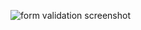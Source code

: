 
![form validation screenshot](https://user-images.githubusercontent.com/119101725/226547200-cc0aaf85-b54d-432e-b6c9-8e744ba8f649.png)
